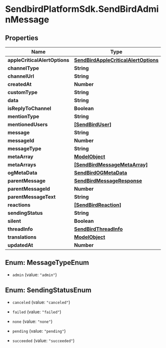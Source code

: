 # SendbirdPlatformSdk.SendBirdAdminMessage

## Properties

Name | Type | Description | Notes
------------ | ------------- | ------------- | -------------
**appleCriticalAlertOptions** | [**SendBirdAppleCriticalAlertOptions**](SendBirdAppleCriticalAlertOptions.md) |  | [optional] 
**channelType** | **String** |  | [optional] 
**channelUrl** | **String** |  | [optional] 
**createdAt** | **Number** |  | [optional] 
**customType** | **String** |  | [optional] 
**data** | **String** |  | [optional] 
**isReplyToChannel** | **Boolean** |  | [optional] 
**mentionType** | **String** |  | [optional] 
**mentionedUsers** | [**[SendBirdUser]**](SendBirdUser.md) |  | [optional] 
**message** | **String** |  | [optional] 
**messageId** | **Number** |  | [optional] 
**messageType** | **String** |  | [optional] 
**metaArray** | [**ModelObject**](ModelObject.md) |  | [optional] 
**metaArrays** | [**[SendBirdMessageMetaArray]**](SendBirdMessageMetaArray.md) |  | [optional] 
**ogMetaData** | [**SendBirdOGMetaData**](SendBirdOGMetaData.md) |  | [optional] 
**parentMessage** | [**SendBirdMessageResponse**](SendBirdMessageResponse.md) |  | [optional] 
**parentMessageId** | **Number** |  | [optional] 
**parentMessageText** | **String** |  | [optional] 
**reactions** | [**[SendBirdReaction]**](SendBirdReaction.md) |  | [optional] 
**sendingStatus** | **String** |  | [optional] 
**silent** | **Boolean** |  | [optional] 
**threadInfo** | [**SendBirdThreadInfo**](SendBirdThreadInfo.md) |  | [optional] 
**translations** | [**ModelObject**](ModelObject.md) |  | [optional] 
**updatedAt** | **Number** |  | [optional] 



## Enum: MessageTypeEnum


* `admin` (value: `"admin"`)





## Enum: SendingStatusEnum


* `canceled` (value: `"canceled"`)

* `failed` (value: `"failed"`)

* `none` (value: `"none"`)

* `pending` (value: `"pending"`)

* `succeeded` (value: `"succeeded"`)




